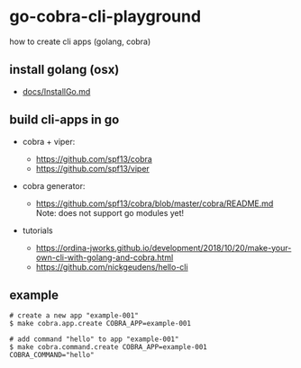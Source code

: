 # go-cobra-cli-playground
how to create cli apps (golang, cobra)

## install golang (osx)

- [docs/InstallGo.md](docs/InstallGo.md)

## build cli-apps in go

- cobra + viper:
    - https://github.com/spf13/cobra
    - https://github.com/spf13/viper
    
- cobra generator:
    - https://github.com/spf13/cobra/blob/master/cobra/README.md 
    Note: does not support go modules yet!   
    
- tutorials
    - https://ordina-jworks.github.io/development/2018/10/20/make-your-own-cli-with-golang-and-cobra.html
    - https://github.com/nickgeudens/hello-cli
      
    
## example
```
# create a new app "example-001"
$ make cobra.app.create COBRA_APP=example-001

# add command "hello" to app "example-001"
$ make cobra.command.create COBRA_APP=example-001 COBRA_COMMAND="hello"

```
    
